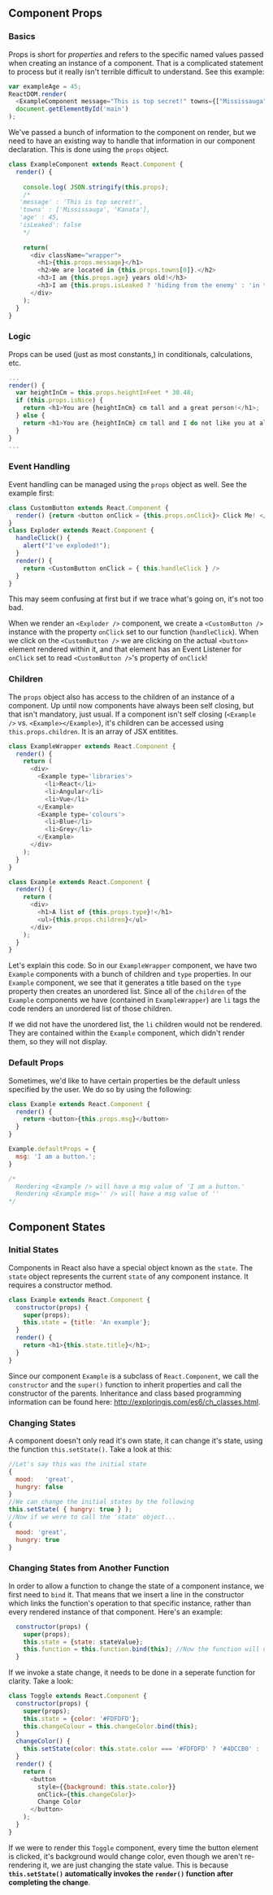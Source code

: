 ## Component Props

### Basics
Props is short for _properties_ and refers to the specific named values passed when creating an instance of a component. That is a complicated statement to process but it really isn't terrible difficult to understand. See this example:
```javascript
var exampleAge = 45;
ReactDOM.render( 
  <ExampleComponent message="This is top secret!" towns={["Mississauga", "Kanata"]} age={exampleAge} isLeaked={false} />,
  document.getElementById('main')
);
```
We've passed a bunch of information to the component on render, but we need to have an existing way to handle that information in our component declaration. This is done using the `props` object.
```javascript
class ExampleComponent extends React.Component {
  render() {
    
    console.log( JSON.stringify(this.props);
    /*
   'message' : 'This is top secret!',
   'towns' : ['Mississauga', 'Kanata'],
   'age' : 45,
   'isLeaked': false
    */
    
    return(
      <div className="wrapper">
        <h1>{this.props.message}</h1>
        <h2>We are located in {this.props.towns[0]}.</h2>
        <h3>I am {this.props.age} years old!</h3>
        <h3>I am {this.props.isLeaked ? 'hiding from the enemy' : 'in the clear'}.</h3>
      </div>
    );
  }
}
```
### Logic
Props can be used (just as most constants,) in conditionals, calculations, etc.
```javascript
...
render() {
  var heightInCm = this.props.heightInFeet * 30.48;
  if (this.props.isNice) {
    return <h1>You are {heightInCm} cm tall and a great person!</h1>;
  } else {
    return <h1>You are {heightInCm} cm tall and I do not like you at all!</h1>;
  }
}
...
```
### Event Handling
Event handling can be managed using the `props` object as well. See the example first:
```javascript
class CustomButton extends React.Component {
  render() {return <button onClick = {this.props.onClick}> Click Me! </button>
}
class Exploder extends React.Component {
  handleClick() {
    alert("I've exploded!");
  }
  render() {
    return <CustomButton onClick = { this.handleClick } />
  }
}
```
This may seem confusing at first but if we trace what's going on, it's not too bad.

When we render an `<Exploder />` component, we create a `<CustomButton />` instance with the property `onClick` set to our function (`handleClick`). When we click on the `<CustomButton />`  we are clicking on the actual `<button>` element rendered within it, and that element has an Event Listener for `onClick` set to read `<CustomButton />`'s property of `onClick`!

### Children
The `props` object also has access to the children of an instance of a component. Up until now components have always been self closing, but that isn't mandatory, just usual. If a component isn't self closing (`<Example />` vs. `<Example></Example>`), it's children can be accessed using `this.props.children`. It is an array of JSX entitites.
```javascript
class ExampleWrapper extends React.Component {
  render() {
    return (
      <div>
        <Example type='libraries'>
          <li>React</li>
          <li>Angular</li>
          <li>Vue</li>
        </Example>
        <Example type='colours'>
          <li>Blue</li>
          <li>Grey</li>
        </Example>
      </div>
    );
  }
}

class Example extends React.Component { 
  render() {
    return (
      <div>
        <h1>A list of {this.props.type}!</h1>
        <ul>{this.props.children}</ul>
      </div>
    );
  }
}
```
Let's explain this code. So in our `ExampleWrapper` component, we have two `Example` components with a bunch of children and `type` properties. In our `Example` component, we see that it generates a title based on the `type` property then creates an unordered list. Since all of the `children` of the `Example` components we have (contained in `ExampleWrapper`) are `li` tags the code renders an unordered list of those children. 

If we did not have the unordered list, the `li` children would not be rendered. They are contained within the `Example` component, which didn't render them, so they will not display.


### Default Props
Sometimes, we'd like to have certain properties be the default unless specified by the user. We do so by using the following: 
```javascript
class Example extends React.Component {
  render() {
    return <button>{this.props.msg}</button>
  }
}

Example.defaultProps = {
  msg: 'I am a button.';
}

/*
  Rendering <Example /> will have a msg value of 'I am a button.'
  Rendering <Example msg='' /> will have a msg value of ''
*/
```

## Component States

### Initial States
Components in React also have a special object known as the `state`. The `state` object represents the current `state` of any component instance. It requires a constructor method.
```javascript
class Example extends React.Component {
  constructor(props) {
    super(props);
    this.state = {title: 'An example'};
  }
  render() {
    return <h1>{this.state.title}</h1>;
  }
}
```
Since our component `Example` is a subclass of `React.Component`, we call the `constructor` and the `super()` function to inherit properties and call the constructor of the parents. Inheritance and class based programming information can be found here: http://exploringjs.com/es6/ch_classes.html.

### Changing States
A component doesn't only read it's own state, it can change it's state, using the function `this.setState()`. Take a look at this:
```javascript
//Let's say this was the initial state
{
  mood:   'great',
  hungry: false
}
//We can change the initial states by the following
this.setState( { hungry: true } );
//Now if we were to call the 'state' object...
{
  mood: 'great',
  hungry: true
}
```

### Changing States from Another Function
In order to allow a function to change the state of a component instance, we first need to `bind` it. That means that we insert a line in the constructor which links the function's operation to that specific instance, rather than every rendered instance of that component. Here's an example:
```javascript
  constructor(props) {
    super(props);
    this.state = {state: stateValue};
    this.function = this.function.bind(this); //Now the function will only operate on this instance
  }
```
If we invoke a state change, it needs to be done in a seperate function for clarity. Take a look:
```javascript
class Toggle extends React.Component {
  constructor(props) {
    super(props);
    this.state = {color: '#FDFDFD'};
    this.changeColour = this.changeColor.bind(this);
  }
  changeColor() {
    this.setState(color: this.state.color === '#FDFDFD' ? '#4DCCB0' : '#FDFDFD');
  }
  render() {
    return (
      <button
        style={{background: this.state.color}} 
        onClick={this.changeColor}>
        Change Color
      </button>
    );
  }
}
```
If we were to render this `Toggle` component, every time the button element is clicked, it's background would change color, even though we aren't re-rendering it, we are just changing the state value. This is because __`this.setState()` automatically invokes the `render()` function after completing the change__.

